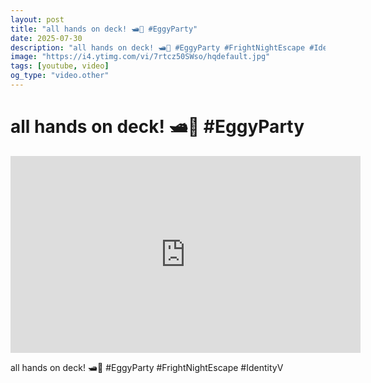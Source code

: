 ```yaml
---
layout: post
title: "all hands on deck! 🛥️🌊 #EggyParty"
date: 2025-07-30
description: "all hands on deck! 🛥️🌊 #EggyParty #FrightNightEscape #IdentityV"
image: "https://i4.ytimg.com/vi/7rtcz50SWso/hqdefault.jpg"
tags: [youtube, video]
og_type: "video.other"
---
```


<script type="application/ld+json">
{
  "@context": "http://schema.org",
  "@type": "VideoObject",
  "name": "all hands on deck! \ud83d\udee5\ufe0f\ud83c\udf0a #EggyParty",
  "description": "all hands on deck! \ud83d\udee5\ufe0f\ud83c\udf0a #EggyParty #FrightNightEscape #IdentityV",
  "thumbnailUrl": "https://i4.ytimg.com/vi/7rtcz50SWso/hqdefault.jpg",
  "uploadDate": "2025-07-30T09:00:11",
  "embedUrl": "https://www.youtube.com/embed/7rtcz50SWso",
  "publisher": {
    "@type": "Person",
    "name": "Celo Zaga"
  },
  "mainEntityOfPage": {
    "@type": "WebPage",
    "@id": "https://celozaga.github.io/2025/07/30/all-hands-on-deck!-\ud83d\udee5\ufe0f\ud83c\udf0a-#eggyparty-7rtcz50SWso.html"
  },
  "duration": "PT0M0S"
}
</script>

<script type="application/ld+json">
{
  "@context": "http://schema.org",
  "@type": "BlogPosting",
  "headline": "all hands on deck! \ud83d\udee5\ufe0f\ud83c\udf0a #EggyParty",
  "image": "https://i4.ytimg.com/vi/7rtcz50SWso/hqdefault.jpg",
  "publisher": {
    "@type": "Person",
    "name": "Celo Zaga"
  },
  "url": "https://celozaga.github.io/2025/07/30/all-hands-on-deck!-\ud83d\udee5\ufe0f\ud83c\udf0a-#eggyparty-7rtcz50SWso.html",
  "datePublished": "2025-07-30T09:00:11",
  "dateCreated": "2025-07-30T09:00:11",
  "dateModified": "2025-07-30T09:00:11",
  "description": "all hands on deck! \ud83d\udee5\ufe0f\ud83c\udf0a #EggyParty #FrightNightEscape #IdentityV",
  "author": {
    "@type": "Person",
    "name": "Celo Zaga"
  },
  "mainEntityOfPage": {
    "@type": "WebPage",
    "@id": "https://celozaga.github.io/2025/07/30/all-hands-on-deck!-\ud83d\udee5\ufe0f\ud83c\udf0a-#eggyparty-7rtcz50SWso.html"
  }
}
</script>

<h1 class="youtube-post-title">all hands on deck! 🛥️🌊 #EggyParty</h1>

<iframe width="560" height="315" src="https://www.youtube.com/embed/7rtcz50SWso" class="youtube-post-embed" frameborder="0" allowfullscreen></iframe>

<p class="youtube-post-description">all hands on deck! 🛥️🌊 #EggyParty #FrightNightEscape #IdentityV</p>
